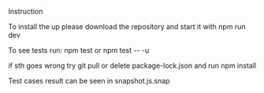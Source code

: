 Instruction

To install the up please download the repository and start it with npm run dev

To see tests run: npm test or npm test -- -u

if sth goes wrong try git pull or delete package-lock.json and run npm install

Test cases result can be seen in snapshot.js.snap